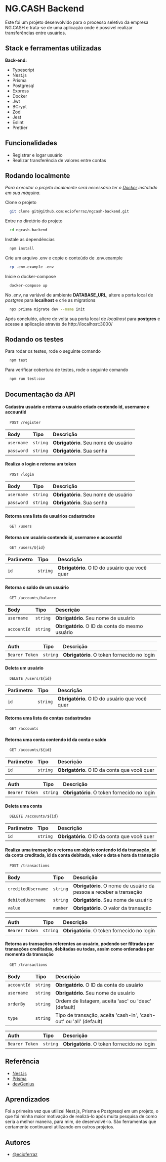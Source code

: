 
# NG.CASH Backend

Este foi um projeto desenvolvido para o processo seletivo da empresa NG.CASH e trata-se de uma aplicação onde é possível realizar transferências entre usuários.

## Stack e ferramentas utilizadas

**Back-end:**
- Typescript
- Nest.js
- Prisma
- Postgresql
- Express
- Docker
- Jwt
- BCrypt
- Zod
- Jest
- Eslint
- Prettier


## Funcionalidades

- Registrar e logar usuário
- Realizar transferência de valores entre contas

## Rodando localmente

*Para executar o projeto localmente será necessário ter o [Docker](https://docs.docker.com/) instalado em sua máquina.*

Clone o projeto

```bash
  git clone git@github.com:ecioferraz/ngcash-backend.git
```

Entre no diretório do projeto

```bash
  cd ngcash-backend
```

Instale as dependências

```bash
  npm install
```

Crie um arquivo .env e copie o conteúdo de .env.example

```bash
  cp .env.example .env
```

Inicie o docker-compose

```bash
  docker-compose up
```

No .env, na variável de ambiente **DATABASE_URL**, altere a porta local de *postgres* para **localhost** e crie as migrations

```bash
  npx prisma migrate dev --name init
```

Após concluído, altere de volta sua porta local de *localhost* para **postgres** e acesse a aplicação através de http://localhost:3000/
## Rodando os testes

Para rodar os testes, rode o seguinte comando

```bash
  npm test
```

Para verificar cobertura de testes, rode o seguinte comando

```bash
  npm run test:cov
```


## Documentação da API

#### Cadastra usuário e retorna o usuário criado contendo id, username e accountId

```http
  POST /register
```

| Body   | Tipo       | Descrição                           |
| :---------- | :--------- | :---------------------------------- |
| `username` | `string` | **Obrigatório**. Seu nome de usuário |
| `password` | `string` | **Obrigatório**. Sua senha |

#### Realiza o login e retorna um token

```http
  POST /login
```

| Body   | Tipo       | Descrição                           |
| :---------- | :--------- | :---------------------------------- |
| `username` | `string` | **Obrigatório**. Seu nome de usuário |
| `password` | `string` | **Obrigatório**. Sua senha |

#### Retorna uma lista de usuários cadastrados

```http
  GET /users
```

#### Retorna um usuário contendo id, username e accountId

```http
  GET /users/${id}
```

| Parâmetro   | Tipo       | Descrição                                   |
| :---------- | :--------- | :------------------------------------------ |
| `id`      | `string` | **Obrigatório**. O ID do usuário que você quer |

#### Retorna o saldo de um usuário

```http
  GET /accounts/balance
```

| Body   | Tipo       | Descrição                           |
| :---------- | :--------- | :---------------------------------- |
| `username` | `string` | **Obrigatório**. Seu nome de usuário |
| `accountId` | `string` | **Obrigatório**. O ID da conta do mesmo usuário |

| Auth   | Tipo       | Descrição                           |
| :---------- | :--------- | :---------------------------------- |
| `Bearer Token` | `string` | **Obrigatório**. O token fornecido no login |

#### Deleta um usuário

```http
  DELETE /users/${id}
```

| Parâmetro   | Tipo       | Descrição                                   |
| :---------- | :--------- | :------------------------------------------ |
| `id`      | `string` | **Obrigatório**. O ID do usuário que você quer |

#### Retorna uma lista de contas cadastradas

```http
  GET /accounts
```

#### Retorna uma conta contendo id da conta e saldo

```http
  GET /accounts/${id}
```

| Parâmetro   | Tipo       | Descrição                                   |
| :---------- | :--------- | :------------------------------------------ |
| `id`      | `string` | **Obrigatório**. O ID da conta que você quer |

| Auth   | Tipo       | Descrição                           |
| :---------- | :--------- | :---------------------------------- |
| `Bearer Token` | `string` | **Obrigatório**. O token fornecido no login |

#### Deleta uma conta

```http
  DELETE /accounts/${id}
```

| Parâmetro   | Tipo       | Descrição                                   |
| :---------- | :--------- | :------------------------------------------ |
| `id`      | `string` | **Obrigatório**. O ID da conta que você quer |

#### Realiza uma transação e retorna um objeto contendo id da transação, id da conta creditada, id da conta debitada, valor e data e hora da transação

```http
  POST /transactions
```

| Body   | Tipo       | Descrição                           |
| :---------- | :--------- | :---------------------------------- |
| `creditedUsername` | `string` | **Obrigatório**. O nome de usuário da pessoa a receber a transação |
| `debitedUsername` | `string` | **Obrigatório**. Seu nome de usuário |
| `value` | `number` | **Obrigatório**. O valor da transação |

| Auth   | Tipo       | Descrição                           |
| :---------- | :--------- | :---------------------------------- |
| `Bearer Token` | `string` | **Obrigatório**. O token fornecido no login |

#### Retorna as transações referentes ao usuário, podendo ser filtradas por transações creditadas, debitadas ou todas, assim como ordenadas por momento da transação

```http
  GET /transactions
```

| Body   | Tipo       | Descrição                           |
| :---------- | :--------- | :---------------------------------- |
| `accountId` | `string` | **Obrigatório**. O ID da conta do usuário |
| `username` | `string` | **Obrigatório**. Seu nome de usuário |
| `orderBy` | `string` | Ordem de listagem, aceita 'asc' ou 'desc' (default) |
| `type` | `string` | Tipo de transação, aceita 'cash-in', 'cash-out' ou 'all' (default) |

| Auth   | Tipo       | Descrição                           |
| :---------- | :--------- | :---------------------------------- |
| `Bearer Token` | `string` | **Obrigatório**. O token fornecido no login |


## Referência

 - [Nest.js](https://docs.nestjs.com/)
 - [Prisma](https://www.prisma.io/docs)
 - [devGenius](https://blog.devgenius.io/setup-project-and-fastify-platform-nestjs-with-passport-01-61a8a5bc2b5)


## Aprendizados

Foi a primeira vez que utilizei Nest.js, Prisma e Postgresql em um projeto, o que foi minha maior motivação de realizá-lo após muita pesquisa de como seria a melhor maneira, para mim, de desenvolvê-lo. São ferramentas que certamente continuarei utilizando em outros projetos.

## Autores

- [@ecioferraz](https://www.github.com/ecioferraz)


